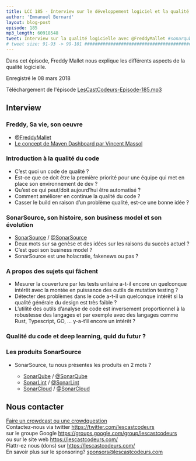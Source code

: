 ```yaml
---
title: LCC 185 - Interview sur le développement logiciel et la qualité du code avec Freddy Mallet
author: 'Emmanuel Bernard'
layout: blog-post
episode: 185
mp3_length: 60918548
tweet: Interview sur la qualité logicielle avec @FreddyMallet #sonarqube
# tweet size: 91-93 -> 99-101 #######################################################################
---
```


Dans cet épisode, Freddy Mallet nous explique les différents aspects de la qualité logicielle.

Enregistré le 08 mars 2018

Téléchargement de l'épisode [LesCastCodeurs-Episode-185.mp3](http://traffic.libsyn.com/lescastcodeurs/LesCastCodeurs-Episode-185.mp3)

## Interview

### Freddy, Sa vie, son oeuvre

* [@FreddyMallet](https://twitter.com/FreddyMallet)
* [Le concept de Maven Dashboard par Vincent Massol](https://cwiki.apache.org/confluence/display/MAVENOLD/Maven+Dashboard)  

### Introduction à la qualité du code

* C’est quoi un code de qualité ?  
* Est-ce que ce doit être la première priorité pour une équipe qui met en place son environnement de dev ?  
* Qu’est ce qui peut/doit aujourd’hui être automatisé ?  
* Comment améliorer en continue la qualité du code ?   
* Casser le build en raison d’un problème qualité, est-ce une bonne idée ?  

### SonarSource, son histoire, son business model et son évolution

* [SonarSource](https://www.sonarsource.com) / [@SonarSource](https://twitter.com/sonarsource)  
* Deux mots sur sa genèse et des idées sur les raisons du succès actuel ?   
* C’est quoi son business model ?  
* SonarSource est une holacratie, fakenews ou pas ?  

### A propos des sujets qui fâchent
* Mesurer la couverture par les tests unitaire a-t-il encore un quelconque intérêt avec la montée en puissance des outils de mutation testing ?  
* Détecter des problèmes dans le code a-t-il un quelconque intérêt si la qualité générale du design est très faible ?  
* L’utilité des outils d’analyse de code est inversement proportionnel à la robustesse des langages et par exemple avec des langages comme Rust, Typescript, GO, ... y-a-t’il encore un intérêt ?  

### Qualité du code et deep learning, quid du futur ?

### Les produits SonarSource

* SonarSource, tu nous présentes les produits en 2 mots ?  

  * [SonarQube](https://www.sonarqube.org) / [@SonarQube](https://twitter.com/SonarQube)  
  * [SonarLint](https://www.sonarlint.org) / [@SonarLint](https://twitter.com/SonarLint)    
  * [SonarCloud](https://www.sonarcloud.io) / [@SonarCloud](https://twitter.com/SonarCloud)  

## Nous contacter

[Faire un crowdcast ou une crowdquestion](https://lescastcodeurs.com/crowdcasting/)  
Contactez-nous via twitter <https://twitter.com/lescastcodeurs>  
sur le groupe Google <https://groups.google.com/group/lescastcodeurs>  
ou sur le site web <https://lescastcodeurs.com/>  
Flattr-ez nous (dons) sur <https://lescastcodeurs.com/>  
En savoir plus sur le sponsoring? <sponsors@lescastcodeurs.com>

